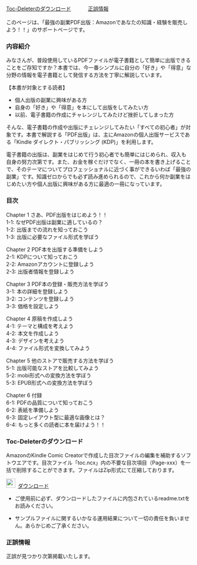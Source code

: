 [Toc-Deleterのダウンロード](#jump-there1)  　　　[正誤情報](#jump-there2)  
<br/>
このページは、「最強の副業PDF出版：Amazonであなたの知識・経験を販売しよう！！」のサポートページです。  

### 内容紹介
みなさんが、普段使用しているPDFファイルが電子書籍として簡単に出版できることをご存知ですか？本書では、今一番シンプルに自分の「好き」や「得意」な分野の情報を電子書籍として発信する方法を丁寧に解説しています。  

【本書が対象とする読者】  
  - 個人出版の副業に興味がある方  
  - 自身の「好き」や「得意」を本にして出版をしてみたい方  
  - 以前、電子書籍の作成にチャレンジしてみたけど挫折してしまった方  

そんな、電子書籍の作成や出版にチェレンジしてみたい「すべての初心者」が対象です。本書で解説する「PDF出版」は、主にAmazonの個人出版サービスである「Kindle ダイレクト・パブリッシング (KDP)」を利用します。  

電子書籍の出版は、副業をはじめて行う初心者でも簡単にはじめられ、収入も自身の努力次第です。また、お金を稼ぐだけでなく、一冊の本を書き上げることで、そのテーマについてプロフェッショナルに近づく事ができるいわば「最強の副業」です。知識ゼロからでも必ず読み進められるので、これから何か副業をはじめたい方や個人出版に興味がある方に最適の一冊になっています。  


### 目次

Chapter 1 さあ、PDF出版をはじめよう！！  
1-1: なぜPDF出版は副業に適しているの？  
1-2: 出版までの流れを知っておこう  
1-3: 出版に必要なファイル形式を学ぼう  

Chapter 2 PDF本を出版する準備をしよう  
2-1: KDPについて知っておこう  
2-2: Amazonアカウントに登録しよう  
2-3: 出版者情報を登録しよう  

Chapter 3 PDF本の登録・販売方法を学ぼう  
3-1: 本の詳細を登録しよう  
3-2: コンテンツを登録しよう  
3-3: 価格を設定しよう  

Chapter 4 原稿を作成しよう  
4-1: テーマと構成を考えよう  
4-2: 本文を作成しよう  
4-3: デザインを考えよう  
4-4: ファイル形式を変換してみよう  

Chapter 5 他のストアで販売する方法を学ぼう  
5-1: 出版可能なストアを比較してみよう  
5-2: mobi形式への変換方法を学ぼう  
5-3: EPUB形式への変換方法を学ぼう  

Chapter 6 付録  
6-1: PDFの品質について知っておこう  
6-2: 表紙を準備しよう  
6-3: 固定レイアウト型に最適な画像とは？  
6-4: もっと多くの読者に本を届けよう！！  


### <a name="jump-there1">Toc-Deleterのダウンロード</a>
  
AmazonのKindle Comic Creatorで作成した目次ファイルの編集を補助するソフトウエアです。目次ファイル「toc.ncx」内の不要な目次項目（Page-xxx）を一括で削除することができます。ファイルはZip形式にて圧縮しております。 

<img src="https://user-images.githubusercontent.com/62088244/76489282-36aff180-646b-11ea-977c-f4ed77d5b8d8.png" width="25px">&ensp;[ダウンロード](https://github.com/mitubayasi/SPEB/raw/master/Toc-Deleter.zip)

- ご使用前に必ず、ダウンロードしたファイルに内包されているreadme.txtをお読みください。

- サンプルファイルに関するいかなる運用結果について一切の責任を負いません。あらかじめご了承ください。


### <a name="jump-there2">正誤情報</a>
正誤が見つかり次第掲載いたします。  
<br/>
<br/>
<br/>
<br/>
<br/>
<br/>
<br/>
